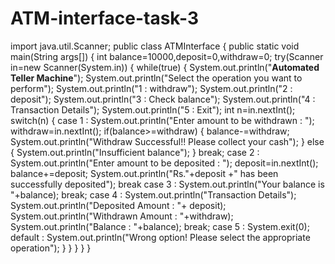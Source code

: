 # ATM-interface-task-3
import java.util.Scanner;
public class ATMInterface {
    public static void main(String args[])
    {
        int balance=10000,deposit=0,withdraw=0;
        try(Scanner in=new Scanner(System.in)) {
            while(true)
            {
                System.out.println("********Automated Teller Machine********");
                System.out.println("Select the operation you want to perform");
                System.out.println("1 : withdraw");
                System.out.println("2 : deposit");
                System.out.println("3 : Check balance");
                System.out.println("4 : Transaction Details");
                System.out.println("5 : Exit");
                int n=in.nextInt();
                switch(n)
                {
                    case 1 :
                             System.out.println("Enter amount to be withdrawn : ");
                             withdraw=in.nextInt();
                             if(balance>=withdraw)
                             {
                                balance-=withdraw;
                                System.out.println("Withdraw Successful!! Please collect your cash");
                             }
                             else 
                             {
                                System.out.println("Insufficient balance");
                             }
                             break;
                    case 2 : System.out.println("Enter amount to be deposited : ");
                             deposit=in.nextInt();
                             balance+=deposit;
                             System.out.println("Rs."+deposit +" has been successfully deposited");
                             break
                    case 3 : System.out.println("Your balance is "+balance);
                             break;
                    case 4 : System.out.println("Transaction Details");
                             System.out.println("Deposited Amount : "+ deposit);
                             System.out.println("Withdrawn Amount : "+withdraw);
                             System.out.println("Balance : "+balance);
                             break;
                    case 5 : System.exit(0);
                    default : System.out.println("Wrong option! Please select the appropriate operation");
                }
            }
        }
    }
}
